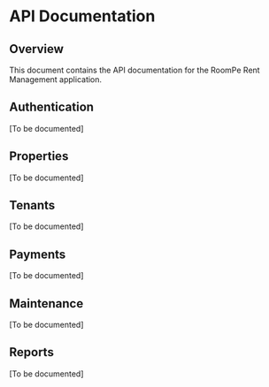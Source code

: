 # API Documentation

## Overview
This document contains the API documentation for the RoomPe Rent Management application.

## Authentication
[To be documented]

## Properties
[To be documented]

## Tenants
[To be documented]

## Payments
[To be documented]

## Maintenance
[To be documented]

## Reports
[To be documented]
